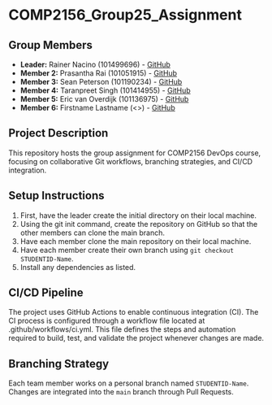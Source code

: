 # COMP2156_Group25_Assignment 

## Group Members 
- **Leader:** Rainer Nacino (101499696) - [GitHub](https://github.com/rcin0) 
- **Member 2:** Prasantha Rai (101051915) - [GitHub](https://github.com/Prasantha-Rai) 
- **Member 3:** Sean Peterson (101190234) - [GitHub](https://github.com/iambot104) 
- **Member 4:** Taranpreet Singh (101414955) - [GitHub](https://github.com/Taran0-0) 
- **Member 5:** Eric van Overdijk (101136975) - [GitHub](https://github.com/Airrick108) 
- **Member 6:** Firstname Lastname (<>) - [GitHub](https://github.com/<>) 

## Project Description 
This repository hosts the group assignment for COMP2156 DevOps course, focusing on 
collaborative Git workflows, branching strategies, and CI/CD integration. 

## Setup Instructions 
1. First, have the leader create the initial directory on their local machine.
2. Using the git init command, create the repository on GitHub so that the other members can clone the main branch.
3. Have each member clone the main repository on their local machine. 
4. Have each member create their own branch using `git checkout STUDENTID-Name`. 
5. Install any dependencies as listed.  

## CI/CD Pipeline 
The project uses GitHub Actions to enable continuous integration (CI). The CI process is configured 
through a workflow file located at .github/workflows/ci.yml. This file defines the steps
and automation required to build, test, and validate the project whenever changes are made.

## Branching Strategy 
Each team member works on a personal branch named `STUDENTID-Name`. Changes are integrated 
into the `main` branch through Pull Requests.


